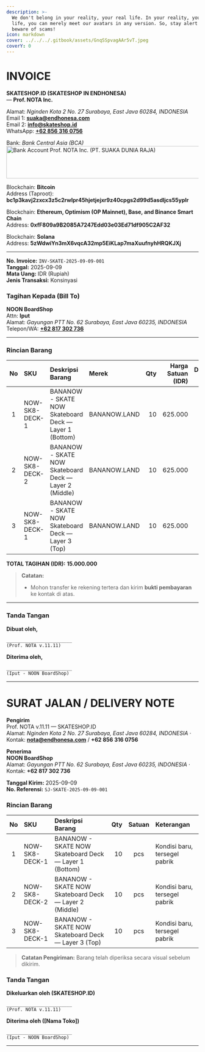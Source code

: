 ```yaml
---
description: >-
  We don't belong in your reality, your real life. In your reality, your real
  life, you can merely meet our avatars in any version. So, stay alert and
  beware of scams!
icon: markdown
cover: ../../../.gitbook/assets/GnqSSpvagAAr5vT.jpeg
coverY: 0
---
```


# INVOICE

**SKATESHOP.ID (SKATESHOP IN ENDHONESA)**  
— **Prof. NOTA Inc.**  

Alamat: _Nginden Kota 2 No. 27 Surabaya, East Java 60284, INDONESIA_  
Email 1: **suaka@endhonesa.com**  
Email 2: **info@skateshop.id**  
WhatsApp: [**+62 856 316 0756**](https://wa.me/628563160756)  

Bank: _Bank Central Asia (BCA)_  
<img width="571" height="85" alt="Bank Account Prof. NOTA Inc. (PT. SUAKA DUNIA RAJA)" src="https://github.com/user-attachments/assets/04011373-8009-4970-8670-d19944ef8d87" />

Blockchain: **Bitcoin**  
Address (Taproot): **bc1p3kavj2zxcx3z5c2rwlpr45hjetjejxr9z40cpgs2d99d5asdljcs55yplr**

Blockchain: **Ethereum, Optimism (OP Mainnet), Base, and Binance Smart Chain**  
Address: **0xfF809a9B2085A7247Edd03e03Ed71df905C2AF32**

Blockchain: **Solana**  
Address: **5zWdwiYn3mX6vqcA32mp5EiKLap7maXuufnyhHRQKJXj**

---

**No. Invoice:** `INV-SKATE-2025-09-09-001`  
**Tanggal:** 2025-09-09  
**Mata Uang:** IDR (Rupiah)  
**Jenis Transaksi:** Konsinyasi  

### Tagihan Kepada (Bill To)
**NOON BoardShop**  
Attn: **Iput**  
Alamat: _Gayungan PTT No. 62 Surabaya, East Java 60235, INDONESIA_  
Telepon/WA: **[+62 817 302 736](http://wa.me/62817302736)**

---

### Rincian Barang
| No | SKU             | Deskripsi Barang                                            | Merek        | Qty | Harga Satuan (IDR) | Diskon (%) | Jumlah (IDR) |
|:--:|:----------------|:------------------------------------------------------------|:-------------|----:|-------------------:|-----------:|-------------:|
| 1  | NOW-SK8-DECK-1  | BANANOW - SKATE NOW Skateboard Deck — Layer 1 (Bottom)      | BANANOW.LAND |  10 | 625.000            | 20         | _5.000.000_  |
| 2  | NOW-SK8-DECK-2  | BANANOW - SKATE NOW Skateboard Deck — Layer 2 (Middle)      | BANANOW.LAND |  10 | 625.000            | 20         | _5.000.000_  |
| 3  | NOW-SK8-DECK-1  | BANANOW - SKATE NOW Skateboard Deck — Layer 3 (Top)         | BANANOW.LAND |  10 | 625.000            | 20         | _5.000.000_  |
  
**TOTAL TAGIHAN (IDR):** **15.000.000**

> **Catatan:**  
> - Mohon transfer ke rekening tertera dan kirim **bukti pembayaran** ke kontak di atas.

---

### Tanda Tangan
**Dibuat oleh,**

```
________________________
(Prof. NOTA v.11.11)
```

**Diterima oleh,**

```
________________________
(Iput - NOON BoardShop)
```

---

# SURAT JALAN / DELIVERY NOTE

**Pengirim**  
Prof. NOTA v.11.11 — SKATESHOP.ID  
Alamat: _Nginden Kota 2 No. 27 Surabaya, East Java 60284, INDONESIA_ · Kontak: **nota@endhonesa.com** / **+62 856 316 0756**

**Penerima**  
**NOON BoardShop**  
Alamat: _Gayungan PTT No. 62 Surabaya, East Java 60235, INDONESIA_ · Kontak: **+62 817 302 736**

**Tanggal Kirim:** 2025-09-09  
**No. Referensi:** `SJ-SKATE-2025-09-09-001`

### Rincian Barang
| No | SKU             | Deskripsi Barang                                       | Qty | Satuan | Keterangan                     |
|:--:|:----------------|:-------------------------------------------------------|----:|:------:|:-------------------------------|
| 1  | NOW-SK8-DECK-1  | BANANOW - SKATE NOW Skateboard Deck — Layer 1 (Bottom) | 10  | pcs    | Kondisi baru, tersegel pabrik  |
| 2  | NOW-SK8-DECK-2  | BANANOW - SKATE NOW Skateboard Deck — Layer 2 (Middle) | 10  | pcs    | Kondisi baru, tersegel pabrik  |
| 3  | NOW-SK8-DECK-1  | BANANOW - SKATE NOW Skateboard Deck — Layer 3 (Top)    | 10  | pcs    | Kondisi baru, tersegel pabrik  |


> **Catatan Pengiriman:** Barang telah diperiksa secara visual sebelum dikirim.

### Tanda Tangan
**Dikeluarkan oleh (SKATESHOP.ID)**

```
________________________
(Prof. NOTA v.11.11)
```

**Diterima oleh ([Nama Toko])**

```
________________________
(Iput - NOON BoardShop)
```

---
